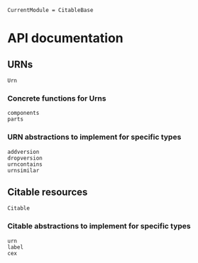 
```@meta
CurrentModule = CitableBase
```
# API documentation 

## URNs
```@docs
Urn
```

### Concrete functions for Urns

```@docs
components
parts
```


### URN abstractions to implement for specific types

```@docs
addversion
dropversion
urncontains
urnsimilar
```


## Citable resources

```@docs
Citable
```


### Citable abstractions to implement for specific types


```@docs
urn
label
cex
```